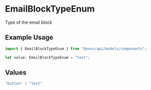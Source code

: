 # EmailBlockTypeEnum

Type of the email block

## Example Usage

```typescript
import { EmailBlockTypeEnum } from "@novu/api/models/components";

let value: EmailBlockTypeEnum = "text";
```

## Values

```typescript
"button" | "text"
```